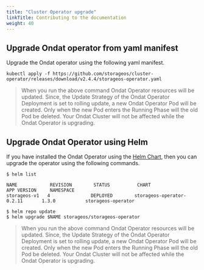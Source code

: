 ```yaml
---
title: "Cluster Operator upgrade"
linkTitle: Contributing to the documentation
weight: 40
---
```


## Upgrade Ondat operator from yaml manifest

Upgrade the Ondat operator using the following yaml manifest.

```
kubectl apply -f https://github.com/storageos/cluster-operator/releases/download/v2.4.4/storageos-operator.yaml
```

>  When you run the above command Ondat Operator resources will be updated.
>  Since, the Update Strategy of the Ondat Operator Deployment is set to
>  rolling update, a new Ondat Operator Pod will be created. Only when
>  the new Pod enters the Running Phase will the old Pod be deleted.
>  Your Ondat Cluster will not be affected while the Ondat
>  Operator is upgrading.

## Upgrade Ondat Operator using Helm

If you have installed the Ondat Operator using the [Helm Chart](https://github.com/storageos/charts/tree/master/stable/storageos-operator#installing-the-chart), then you can upgrade the operator using the following commands.

```
$ helm list

NAME            REVISION        STATUS          CHART                           APP VERSION     NAMESPACE   
storageos-v1   4               DEPLOYED        storageos-operator-0.2.11       1.3.0           storageos-operator
```

```
$ helm repo update
$ helm upgrade $NAME storageos/storageos-operator
```

>  When you run the above command Ondat Operator resources will be updated.
>  Since, the Update Strategy of the Ondat Operator Deployment is set to
>  rolling update, a new Ondat Operator Pod will be created. Only when
>  the new Pod enters the Running Phase will the old Pod be deleted.
>  Your Ondat Cluster will not be affected while the Ondat
>  Operator is upgrading.
